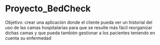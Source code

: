 # Proyecto_BedCheck
Objetivo: crear una aplicación donde el cliente pueda ver un historial del uso de las camas hospitalarias para que se resulte más fácil reorganizar dichas camas y que pueda también gestionar a los pacientes teniendo en cuenta su enfermedad
